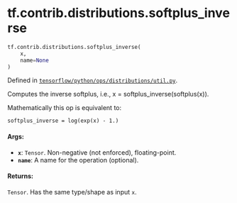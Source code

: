 <div itemscope itemtype="http://developers.google.com/ReferenceObject">
<meta itemprop="name" content="tf.contrib.distributions.softplus_inverse" />
<meta itemprop="path" content="Stable" />
</div>

# tf.contrib.distributions.softplus_inverse

``` python
tf.contrib.distributions.softplus_inverse(
    x,
    name=None
)
```



Defined in [`tensorflow/python/ops/distributions/util.py`](/code/stable/tensorflow/python/ops/distributions/util.py).

Computes the inverse softplus, i.e., x = softplus_inverse(softplus(x)).

Mathematically this op is equivalent to:

```none
softplus_inverse = log(exp(x) - 1.)
```

#### Args:

* <b>`x`</b>: `Tensor`. Non-negative (not enforced), floating-point.
* <b>`name`</b>: A name for the operation (optional).


#### Returns:

`Tensor`. Has the same type/shape as input `x`.